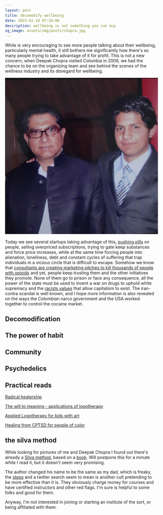 ```yaml
---
layout: post
title: decomodify wellbeing
date: 2023-01-10 07:20:00
description: wellbeing is not something you can buy
og_image: assets/img/posts/chopra.jpg
---
```


While is very encouraging to see more people talking about their wellbeing, particularly mental health, it still bothers me significantly how there's so many people trying to take advantage of it for profit. This is not a new concern; when Deepak Chopra visited Colombia in 2006, we had the chance to be on the organizing team and see behind the scenes of the wellness industry and its disregard for wellbeing.


<img src="/assets/img/posts/chopra.jpg" alt="my younger brother and deepak chopra" style="max-width: 100%">

Today we see several startups taking advantage of this, [pushing pills](https://www.msn.com/en-us/health/medical/scary-easy-sketchy-as-hell-how-startups-are-pushing-adderall-on-tiktok/ar-AA11dWDm) on people, selling overpriced subscriptions, trying to gate keep substances and force price increases, while at the same time forcing people into alienation, loneliness, debt and constant cycles of suffering that trap individuals in a vicious circle that is difficult to escape. Somehow we know that [consultants are creating marketing pitches to kill thousands of people with opioids](https://www.consulting.ca/news/2551/mckinsey-faces-class-action-lawsuit-for-alleged-role-in-opioid-crisis-in-canada) and yet, people keep trusting them and the other initiatives they promote. None of them go to prison or face any consequence, all the power of the state must be used to invent a war on drugs to uphold white supremacy and the [racists values](https://www.gatewayfoundation.org/addiction-blog/racism-war-on-drugs/) that allow capitalism to exist. The iran-contra scandal is well known, and I hope more information is also revealed on the ways the Colombian narco government and the USA worked together to control the cocaine market.

## Decomodification


## The power of habit


## Community

## Psychedelics

## Practical reads

[Radical healership](https://bookshop.org/p/books/radical-healership-how-to-build-a-values-driven-healing-practice-in-a-profit-driven-world-laura-mae-northrup/17051557)

[The will to meaning - applications of logotherapy](https://bookshop.org/p/books/the-will-to-meaning-foundations-and-applications-of-logotherapy-viktor-e-frankl/11653436?ean=9780142181263)

[Applied Logotherapy for kids with art](https://bookshop.org/p/books/logotherapy-for-teens-with-expressive-arts-techniques-group-therapy-book-julie-l-quigley-ncc-lmhc/18523988?ean=9781669827078)

[Healing from CPTSD for people of color](https://bookshop.org/p/books/the-pain-we-carry-healing-from-complex-ptsd-for-people-of-color-natalie-y-gutierrez/18058034?ean=9781684039319)





## the silva method

While looking for pictures of me and Deepak Chopra I found out there's already a [Silva method](https://silvamethod.com/about), based on a [book](https://bookshop.org/p/books/you-the-healer-the-world-famous-silva-method-on-how-to-heal-yourself-and-others-silva-stone/9469266?ean=9780915811373). Will postpone this for a minute while I read it, but it doesn't seem very promising.

The author changed his name to be the same as my dad, which is freaky, the [steps](https://silvamethod.com/store/silva-life-system-the-core-of-silva-method-program/) and a twitter search seem to mean is another cult pretending to be more effective than it is. They obviously charge money for courses and have certified instructors and other red flags. I'm sure is helpful to some folks and good for them.

Anyway, I'm not interested in joining or starting an institute of the sort, or being affiliated with them.

